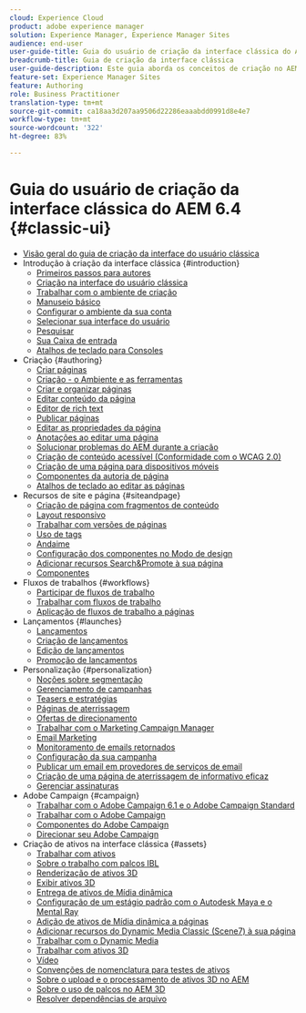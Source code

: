 ```yaml
---
cloud: Experience Cloud
product: adobe experience manager
solution: Experience Manager, Experience Manager Sites
audience: end-user
user-guide-title: Guia do usuário de criação da interface clássica do AEM 6.4
breadcrumb-title: Guia de criação da interface clássica
user-guide-description: Este guia aborda os conceitos de criação no AEM na interface do usuário clássica.
feature-set: Experience Manager Sites
feature: Authoring
role: Business Practitioner
translation-type: tm+mt
source-git-commit: ca18aa3d207aa9506d22286eaaabdd0991d8e4e7
workflow-type: tm+mt
source-wordcount: '322'
ht-degree: 83%

---
```



# Guia do usuário de criação da interface clássica do AEM 6.4 {#classic-ui}

+ [Visão geral do guia de criação da interface do usuário clássica](home.md)
+ Introdução à criação da interface clássica {#introduction}
   + [Primeiros passos para autores](classic-page-author-first-steps.md)
   + [Criação na interface do usuário clássica](classicui.md)
   + [Trabalhar com o ambiente de criação](author-env.md)
   + [Manuseio básico](author-env-basic-handling.md)
   + [Configurar o ambiente da sua conta](author-env-user-props.md)
   + [Selecionar sua interface do usuário](author-env-select-ui.md)
   + [Pesquisar](author-env-search.md)
   + [Sua Caixa de entrada](author-env-inbox.md)
   + [Atalhos de teclado para Consoles](author-env-keyboard-shortcuts.md)
+ Criação {#authoring}
   + [Criar páginas](classic-page-author.md)
   + [Criação - o Ambiente e as ferramentas](classic-page-author-env-tools.md)
   + [Criar e organizar páginas](classic-page-author-manage-pages.md)
   + [Editar conteúdo da página](classic-page-author-edit-content.md)
   + [Editor de rich text](classic-page-author-rich-text-editor.md)
   + [Publicar páginas](classic-page-author-publish-pages.md)
   + [Editar as propriedades da página](classic-page-author-edit-page-properties.md)
   + [Anotações ao editar uma página](classic-page-author-annotations.md)
   + [Solucionar problemas do AEM durante a criação  ](classic-page-author-troubleshooting.md)
   + [Criação de conteúdo acessível (Conformidade com o WCAG 2.0)](classic-page-author-accessible-content.md)
   + [Criação de uma página para dispositivos móveis   ](classic-feature-mobile.md)
   + [Componentes da autoria de página](classic-page-author-edit-mode.md)
   + [Atalhos de teclado ao editar as páginas](classic-page-author-keyboard-shortcuts.md)
+ Recursos de site e página {#siteandpage}
   + [Criação de página com fragmentos de conteúdo](classic-page-author-content-fragments.md)
   + [Layout responsivo](classic-page-author-responsive-layout.md)
   + [Trabalhar com versões de páginas](classic-page-author-work-with-versions.md)
   + [Uso de tags](classic-feature-tags.md)
   + [Andaime](classic-feature-scaffolding.md)
   + [Configuração dos componentes no Modo de design](classic-page-author-design-mode.md)
   + [Adicionar recursos Search&amp;Promote à sua página](classic-feature-search-promote.md)
   + [Componentes](classic-page-author-default-components.md)
+ Fluxos de trabalhos {#workflows}
   + [Participar de fluxos de trabalho](classic-workflows-participating.md)
   + [Trabalhar com fluxos de trabalho](classic-workflows.md)
   + [Aplicação de fluxos de trabalho a páginas](classic-workflows-applying.md)
+ Lançamentos {#launches}
   + [Lançamentos](classic-launches.md)
   + [Criação de lançamentos](classic-launches-creating.md)
   + [Edição de lançamentos](classic-launches-editing.md)
   + [Promoção de lançamentos](classic-launches-promoting.md)
+ Personalização {#personalization}
   + [Noções sobre segmentação](classic-personalization-campaigns-segmentation.md)
   + [Gerenciamento de campanhas](classic-personalization-campaigns.md)
   + [Teasers e estratégias](classic-personalization-campaigns-teasers-strategy.md)
   + [Páginas de aterrissagem](classic-personalization-campaigns-landingpage.md)
   + [Ofertas de direcionamento](classic-personalization-campaigns-target-offers.md)
   + [Trabalhar com o Marketing Campaign Manager](classic-personalization-campaigns-mktg-manager.md)
   + [Email Marketing](classic-personalization-campaigns-email.md)
   + [Monitoramento de emails retornados](classic-personalization-campaigns-email-tracking-bounces.md)
   + [Configuração da sua campanha](classic-personalization-campaigns-setting-up-your.md)
   + [Publicar um email em provedores de serviços de email](classic-personalization-campaigns-email-newsletters.md)
   + [Criação de uma página de aterrissagem de informativo eficaz](classic-personalization-campaigns-email-landingpage.md)
   + [Gerenciar assinaturas](classic-personalization-campaigns-email-subscriptions.md)
+ Adobe Campaign {#campaign}
   + [Trabalhar com o Adobe Campaign 6.1 e o Adobe Campaign Standard](classic-personalization-ac-campaign.md)
   + [Trabalhar com o Adobe Campaign](classic-personalization-ac.md)
   + [Componentes do Adobe Campaign](classic-personalization-ac-components.md)
   + [Direcionar seu Adobe Campaign](classic-personalization-ac-target.md)
+ Criação de ativos na interface clássica {#assets}
   + [Trabalhar com ativos](classicui-assets.md)
   + [Sobre o trabalho com palcos IBL](classicui-stages-aem3d-ibl.md)
   + [Renderização de ativos 3D](classicui-rendering-3d.md)
   + [Exibir ativos 3D](classicui-view-3d-assets.md)
   + [Entrega de ativos de Mídia dinâmica](dynamic-media-assets-delivering.md)
   + [Configuração de um estágio padrão com o Autodesk Maya e o Mental Ray](classicui-stages-aem3d-ad-mr.md)
   + [Adição de ativos de Mídia dinâmica a páginas](dynamic-media-assets-adding-to-page.md)
   + [Adicionar recursos do Dynamic Media Classic (Scene7) à sua página](manage-assets-classic-s7.md)
   + [Trabalhar com o Dynamic Media](dynamic-media-assets.md)
   + [Trabalhar com ativos 3D](classicui-3dassets.md)
   + [Vídeo](manage-assets-classic-s7-video.md)
   + [Convenções de nomenclatura para testes de ativos](asset-naming-conventions.md)
   + [Sobre o upload e o processamento de ativos 3D no AEM](classicui-upload-proc-3d.md)
   + [Sobre o uso de palcos no AEM 3D](classicui-stages-aem3d.md)
   + [Resolver dependências de arquivo](classicui-upload-proc-3d-resolve-dependencies.md)
